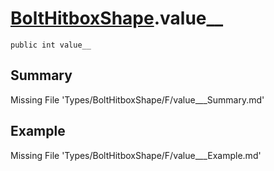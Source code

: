 # [BoltHitboxShape](Types/BoltHitboxShape.md).value__
`public int value__`
## Summary
Missing File 'Types/BoltHitboxShape/F/value___Summary.md'
## Example
Missing File 'Types/BoltHitboxShape/F/value___Example.md'
